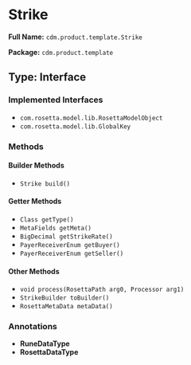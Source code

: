 # Strike

**Full Name:** `cdm.product.template.Strike`

**Package:** `cdm.product.template`

## Type: Interface

### Implemented Interfaces

- `com.rosetta.model.lib.RosettaModelObject`
- `com.rosetta.model.lib.GlobalKey`

### Methods

#### Builder Methods

- `Strike build()`

#### Getter Methods

- `Class getType()`
- `MetaFields getMeta()`
- `BigDecimal getStrikeRate()`
- `PayerReceiverEnum getBuyer()`
- `PayerReceiverEnum getSeller()`

#### Other Methods

- `void process(RosettaPath arg0, Processor arg1)`
- `StrikeBuilder toBuilder()`
- `RosettaMetaData metaData()`

### Annotations

- **RuneDataType**
- **RosettaDataType**


